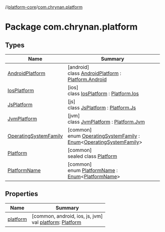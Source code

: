 //[platform-core](../../index.md)/[com.chrynan.platform](index.md)

# Package com.chrynan.platform

## Types

| Name | Summary |
|---|---|
| [AndroidPlatform](-android-platform/index.md) | [android]<br>class [AndroidPlatform](-android-platform/index.md) : [Platform.Android](-platform/-android/index.md) |
| [IosPlatform](-ios-platform/index.md) | [ios]<br>class [IosPlatform](-ios-platform/index.md) : [Platform.Ios](-platform/-ios/index.md) |
| [JsPlatform](-js-platform/index.md) | [js]<br>class [JsPlatform](-js-platform/index.md) : [Platform.Js](-platform/-js/index.md) |
| [JvmPlatform](-jvm-platform/index.md) | [jvm]<br>class [JvmPlatform](-jvm-platform/index.md) : [Platform.Jvm](-platform/-jvm/index.md) |
| [OperatingSystemFamily](-operating-system-family/index.md) | [common]<br>enum [OperatingSystemFamily](-operating-system-family/index.md) : [Enum](https://kotlinlang.org/api/latest/jvm/stdlib/kotlin/-enum/index.html)<[OperatingSystemFamily](-operating-system-family/index.md)> |
| [Platform](-platform/index.md) | [common]<br>sealed class [Platform](-platform/index.md) |
| [PlatformName](-platform-name/index.md) | [common]<br>enum [PlatformName](-platform-name/index.md) : [Enum](https://kotlinlang.org/api/latest/jvm/stdlib/kotlin/-enum/index.html)<[PlatformName](-platform-name/index.md)> |

## Properties

| Name | Summary |
|---|---|
| [platform](platform.md) | [common, android, ios, js, jvm]<br>val [platform](platform.md): [Platform](-platform/index.md) |
